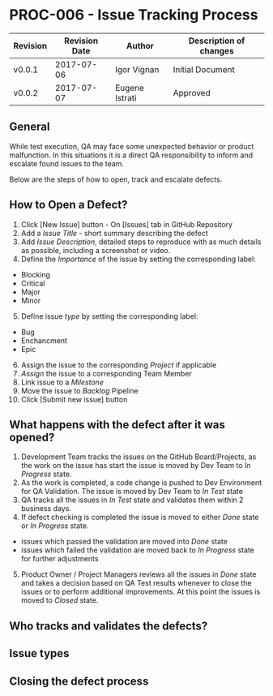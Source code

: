 # PROC-006 - Issue Tracking Process


Revision | Revision Date | Author | Description of changes
-------- | ------------- | ------ | ----------------------
v0.0.1 | 2017-07-06 | Igor Vignan | Initial Document
v0.0.2 | 2017-07-07 | Eugene Istrati | Approved


## General

While test execution, QA may face some unexpected behavior or product malfunction. 
In this situations it is a direct QA responsibility to inform and escalate found issues to the team. 

Below are the steps of how to open, track and escalate defects.


## How to Open a Defect?

1) Click [New Issue] button - On [Issues] tab in GitHub Repository
2) Add a *Issue Title* - short summary describing the defect
3) Add *Issue Description*, detailed steps to reproduce with as much details as possible, including a screenshot or video.
4) Define the *Importance* of the issue by setting the corresponding label:
- Blocking 
- Critical 
- Major
- Minor
5) Define issue *type* by setting the corresponding label:
- Bug
- Enchancment
- Epic
6) Assign the issue to the corresponding *Project* if applicable
7) *Assign* the issue to a corresponding Team Member
8) Link issue to a *Milestone*
9) Move the issue to *Backlog* Pipeline
10) Click [Submit new issue] button 



## What happens with the defect after it was opened?
1) Development Team tracks the issues on the GitHub Board/Projects, as the work on the issue has start the issue is moved by Dev Team to *In Progress* state.
2) As the work is completed, a code change is pushed to Dev Environment for QA Validation. The issue is moved by Dev Team to *In Test* state
3) QA tracks all the issues in *In Test* state and validates them within 2 business days.
4) If defect checking is completed the issue is moved to either *Done* state or *In Progress* state.
- issues which passed the validation are moved into *Done* state
- issues which failed the validation are moved back to *In Progress* state for further adjustments
5) Product Owner / Project Managers reviews all the issues in *Done* state and takes a decision based on QA Test results whenever to close the issues or to perform additional improvements. At this point the issues is moved to *Closed* state.

## Who tracks and validates the defects?
## Issue types 
## Closing the defect process

